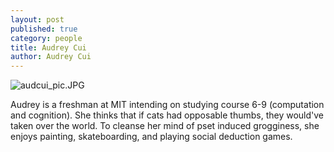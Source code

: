 ```yaml
---
layout: post
published: true
category: people
title: Audrey Cui
author: Audrey Cui
---
```

![audcui_pic.JPG]({{site.baseurl}}/assets/audcui_pic.JPG)


Audrey is a freshman at MIT intending on studying course 6-9 (computation and cognition). She thinks that if cats had opposable thumbs, they would've taken over the world. To cleanse her mind of pset induced grogginess, she enjoys painting, skateboarding, and playing social deduction games. 